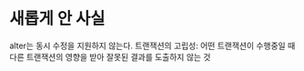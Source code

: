 

# 새롭게 안 사실
alter는 동시 수정을 지원하지 않는다.
트랜잭션의 고립성: 어떤 트랜잭션이 수행중일 때 다른 트랜잭션의 영향을 받아 잘못된 결과를 도출하지 않는 것
  